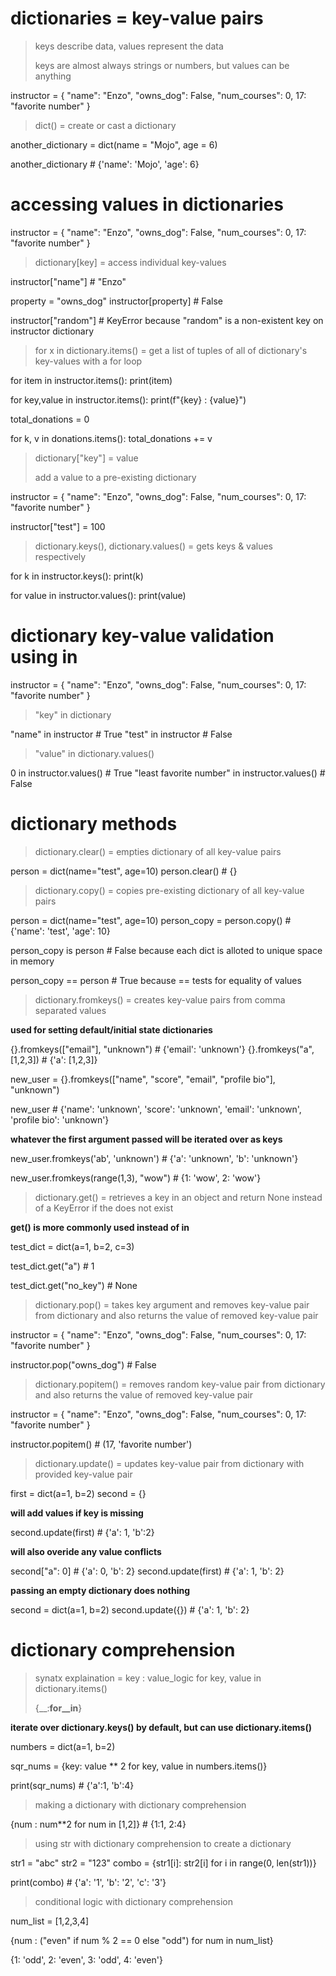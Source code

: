 # dictionaries = key-value pairs

> keys describe data, values represent the data
>
> keys are almost always strings or numbers, but values can be anything

instructor = {
    "name": "Enzo",
    "owns_dog": False,
    "num_courses": 0,
    17: "favorite number"
}

> dict() = create or cast a dictionary

another_dictionary = dict(name = "Mojo", age = 6)

another_dictionary # {'name': 'Mojo', 'age': 6}

# accessing values in dictionaries

instructor = {
    "name": "Enzo",
    "owns_dog": False,
    "num_courses": 0,
    17: "favorite number"
}

> dictionary[key] = access individual key-values

instructor["name"] # "Enzo"

property = "owns_dog"
instructor[property] # False

instructor["random"] # KeyError because "random" is a non-existent key on instructor dictionary 

> for x in dictionary.items() = get a list of tuples of all of dictionary's key-values with a for loop

for item in instructor.items():
    print(item)

for key,value in instructor.items():
    print(f"{key} : {value}")

total_donations = 0

for k, v in donations.items():
    total_donations += v

> dictionary["key"] = value
>
> add a value to a pre-existing dictionary

instructor = {
    "name": "Enzo",
    "owns_dog": False,
    "num_courses": 0,
    17: "favorite number"
}

instructor["test"] = 100

> dictionary.keys(), dictionary.values() = gets keys & values respectively

for k in instructor.keys():
    print(k)

for value in instructor.values():
    print(value)

# dictionary key-value validation using in

instructor = {
    "name": "Enzo",
    "owns_dog": False,
    "num_courses": 0,
    17: "favorite number"
}

> "key" in dictionary

"name" in instructor # True
"test" in instructor # False

> "value" in dictionary.values()

0 in instructor.values() # True
"least favorite number" in instructor.values() # False

# dictionary methods

> dictionary.clear() = empties dictionary of all key-value pairs

person = dict(name="test", age=10)
person.clear() # {}

> dictionary.copy() = copies pre-existing dictionary of all key-value pairs

person = dict(name="test", age=10)
person_copy = person.copy() # {'name': 'test', 'age': 10}

person_copy is person # False because each dict is alloted to unique space in memory

person_copy == person # True because == tests for equality of values

> dictionary.fromkeys() = creates key-value pairs from comma separated values

__used for setting default/initial state dictionaries__

{}.fromkeys(["email"], "unknown") # {'email': 'unknown'}
{}.fromkeys("a", [1,2,3]) # {'a': [1,2,3]}

new_user = {}.fromkeys(["name", "score", "email", "profile bio"], "unknown")

new_user # {'name': 'unknown', 'score': 'unknown', 'email': 'unknown', 'profile bio': 'unknown'}

__whatever the first argument passed will be iterated over as keys__

new_user.fromkeys('ab', 'unknown') # {'a': 'unknown', 'b': 'unknown'}

new_user.fromkeys(range(1,3), "wow") # {1: 'wow', 2: 'wow'}

> dictionary.get() = retrieves a key in an object and return None instead of a KeyError if the does not exist

__get() is more commonly used instead of in__

test_dict = dict(a=1, b=2, c=3)

test_dict.get("a") # 1

test_dict.get("no_key") # None

> dictionary.pop() = takes key argument and removes key-value pair from dictionary and also returns the value of removed key-value pair

instructor = {
    "name": "Enzo",
    "owns_dog": False,
    "num_courses": 0,
    17: "favorite number"
}

instructor.pop("owns_dog") # False

> dictionary.popitem() = removes random key-value pair from dictionary and also returns the value of removed key-value pair

instructor = {
    "name": "Enzo",
    "owns_dog": False,
    "num_courses": 0,
    17: "favorite number"
}

instructor.popitem() # (17, 'favorite number')

> dictionary.update() = updates key-value pair from dictionary with provided key-value pair

first = dict(a=1, b=2)
second = {}

__will add values if key is missing__

second.update(first) # {'a': 1, 'b':2}

__will also overide any value conflicts__

second["a": 0] # {'a': 0, 'b': 2}
second.update(first) # {'a': 1, 'b': 2}

__passing an empty dictionary does nothing__

second = dict(a=1, b=2)
second.update({}) # {'a': 1, 'b': 2}

# dictionary comprehension

> synatx explaination = key : value_logic for key, value in dictionary.items()
>
> {__:__for__in__}

__iterate over dictionary.keys() by default, but can use dictionary.items()__

numbers = dict(a=1, b=2)

sqr_nums = {key: value ** 2 for key, value in numbers.items()}

print(sqr_nums) # {'a':1, 'b':4}

> making a dictionary with dictionary comprehension

{num : num**2 for num in [1,2]} # {1:1, 2:4}

> using str with dictionary comprehension to create a dictionary

str1 = "abc"
str2 = "123"
combo = {str1[i]: str2[i] for i in range(0, len(str1))}

print(combo) # {'a': '1', 'b': '2', 'c': '3'}

> conditional logic with dictionary comprehension

num_list = [1,2,3,4]

{num : ("even" if num % 2 == 0 else "odd") for num in num_list}

{1: 'odd', 2: 'even', 3: 'odd', 4: 'even'}
